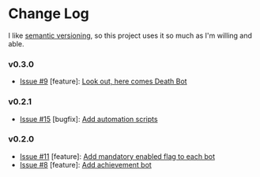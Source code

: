 # Change Log

I like [semantic versioning](https://semver.org/), so this project uses it so much as I'm willing and able.

### v0.3.0
* [Issue #9](https://github.com/Ubunfu/mc-log-bot/issues/9) [feature]:
[Look out, here comes Death Bot](https://github.com/Ubunfu/mc-log-bot/pull/16)

### v0.2.1
* [Issue #15](https://github.com/Ubunfu/mc-log-bot/issues/15) [bugfix]:
[Add automation scripts](https://github.com/Ubunfu/mc-log-bot/pull/15)

### v0.2.0
* [Issue #11](https://github.com/Ubunfu/mc-log-bot/issues/11) [feature]:
[Add mandatory enabled flag to each bot](https://github.com/Ubunfu/mc-log-bot/pull/13)
* [Issue #8](https://github.com/Ubunfu/mc-log-bot/issues/11) [feature]:
[Add achievement bot](https://github.com/Ubunfu/mc-log-bot/pull/14)